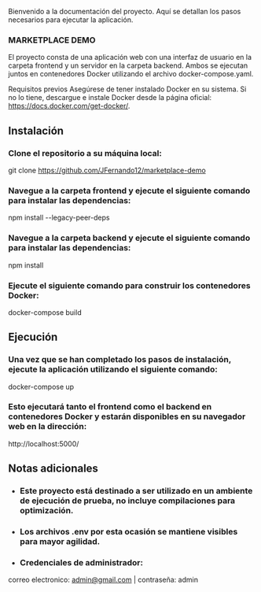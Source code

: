 Bienvenido a la documentación del proyecto. Aquí se detallan los pasos necesarios para ejecutar la aplicación.

### MARKETPLACE DEMO

El proyecto consta de una aplicación web con una interfaz de usuario en la carpeta frontend y un servidor en la carpeta backend. Ambos se ejecutan juntos en contenedores Docker utilizando el archivo docker-compose.yaml.

Requisitos previos
Asegúrese de tener instalado Docker en su sistema. Si no lo tiene, descargue e instale Docker desde la página oficial: https://docs.docker.com/get-docker/.

## Instalación

### Clone el repositorio a su máquina local:

git clone https://github.com/JFernando12/marketplace-demo

### Navegue a la carpeta frontend y ejecute el siguiente comando para instalar las dependencias:

npm install --legacy-peer-deps

### Navegue a la carpeta backend y ejecute el siguiente comando para instalar las dependencias:

npm install

### Ejecute el siguiente comando para construir los contenedores Docker:

docker-compose build

## Ejecución

### Una vez que se han completado los pasos de instalación, ejecute la aplicación utilizando el siguiente comando:

docker-compose up

### Esto ejecutará tanto el frontend como el backend en contenedores Docker y estarán disponibles en su navegador web en la dirección:

http://localhost:5000/

## Notas adicionales

- ### Este proyecto está destinado a ser utilizado en un ambiente de ejecución de prueba, no incluye compilaciones para optimización.

- ### Los archivos .env por esta ocasión se mantiene visibles para mayor agilidad.

- ### Credenciales de administrador:

correo electronico: admin@gmail.com |
contraseña: admin
